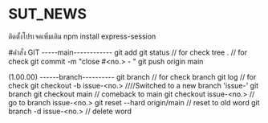 # SUT_NEWS

ติดตั้งโปรเจคเพิ่มเติม
npm install express-session

#คำสั่ง GIT
-----main------------
git add <file name>
git status // for check
tree . // for check
git commit -m "close #<no.> - <comment>"
git push origin main

(1.00.00)
------branch----------
git branch // for check branch
git log // for check
git checkout -b issue-<no.>
////Switched to a new branch 'issue-<no>'
git branch
git checkout main // comeback to main
git checkout issue-<no.> // go to branch issue-<no.>
git reset --hard origin/main  // reset to old word
git branch -d issue-<no.>  // delete word
